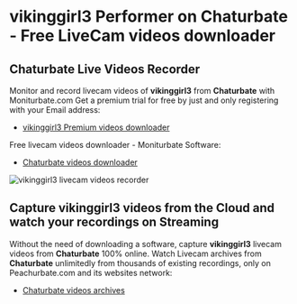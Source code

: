 # vikinggirl3 Performer on Chaturbate - Free LiveCam videos downloader

## Chaturbate Live Videos Recorder

Monitor and record livecam videos of **vikinggirl3** from **Chaturbate** with Moniturbate.com
Get a premium trial for free by just and only registering with your Email address:
* [vikinggirl3 Premium videos downloader](https://moniturbate.com/request-demo-licence-key.html)

Free livecam videos downloader - Moniturbate Software:
* [Chaturbate videos downloader](https://moniturbate.com/moniturbate-download-software.html)

![vikinggirl3 livecam videos recorder](https://peachurnet.com/templates/moniturbate-software.png)


## Capture vikinggirl3 videos from the Cloud and watch your recordings on Streaming

Without the need of downloading a software, capture **vikinggirl3** livecam videos from **Chaturbate** 100% online.
Watch Livecam archives from **Chaturbate** unlimitedly from thousands of existing recordings, only on Peachurbate.com and its websites network:
* [Chaturbate videos archives](https://peachurnet.com/)